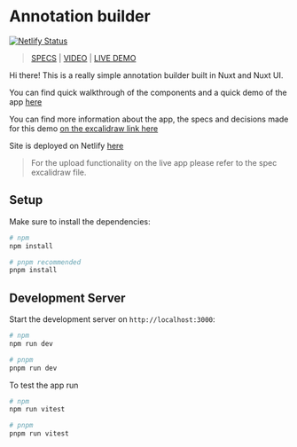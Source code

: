 # Annotation builder

[![Netlify Status](https://api.netlify.com/api/v1/badges/d21102a1-f3a8-463b-ad09-0b9c097f9db3/deploy-status)](https://app.netlify.com/projects/annotation-builder/deploys)

> [SPECS](https://excalidraw.com/#json=GjuBDIrZJG64n-bdu7S-f,UyQCwVjRGlnsimnLIYNq-A) | [VIDEO](https://youtu.be/CM2M0-x7eP0) | [LIVE DEMO](annotation-builder.netlify.app)

Hi there! This is a really simple annotation builder built in Nuxt and Nuxt UI.

You can find quick walkthrough of the components and a quick demo of the app [here](https://youtu.be/CM2M0-x7eP0)

You can find more information about the app, the specs and decisions made for this demo [on the excalidraw link here](https://excalidraw.com/#json=GjuBDIrZJG64n-bdu7S-f,UyQCwVjRGlnsimnLIYNq-A)

Site is deployed on Netlify [here](annotation-builder.netlify.app)

> For the upload functionality on the live app please refer to the spec excalidraw file.

## Setup

Make sure to install the dependencies:

```bash
# npm
npm install

# pnpm recommended
pnpm install
```

## Development Server

Start the development server on `http://localhost:3000`:

```bash
# npm
npm run dev

# pnpm
pnpm run dev
```

To test the app run

```bash
# npm
npm run vitest

# pnpm
pnpm run vitest
```
